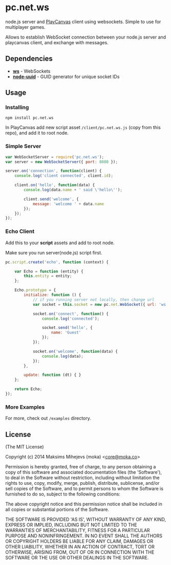 # pc.net.ws #

node.js server and [PlayCanvas](https://playcanvas.com/) client using websockets. Simple to use for multiplayer games.

Allows to establish WebSocket connection between your node.js server and playcanvas client, and exchange with messages.

## Dependencies ##

* [**ws**](https://npmjs.org/package/ws) - WebSockets
* [**node-uuid**](https://npmjs.org/package/node-uuid) - GUID generator for unique socket IDs

## Usage ##

### Installing ###

`npm install pc.net.ws`

In PlayCanvas add new script asset `/client/pc.net.ws.js` (copy from this repo), and add it to root node.

### Simple Server ###

```js
var WebSocketServer = require('pc.net.ws');
var server = new WebSocketServer({ port: 8080 });

server.on('connection', function(client) {
    console.log('client connected', client.id);

    client.on('hello', function(data) {
        console.log(data.name + ' said \'hello\'');

        client.send('welcome', {
            message: 'welcome ' + data.name
        });
    });
});
```

### Echo Client ###

Add this to your **script** assets and add to root node.

Make sure you run server(node.js) script first.

```js
pc.script.create('echo', function (context) {

    var Echo = function (entity) {
        this.entity = entity;
    };

    Echo.prototype = {
        initialize: function () {
            // if you running server not locally, then change url
            var socket = this.socket = new pc.net.WebSocket({ url: 'ws://localhost:8080/' });

            socket.on('connect', function() {
                console.log('connected');

                socket.send('hello', {
                    name: 'Guest'
                });
            });

            socket.on('welcome', function(data) {
                console.log(data);
            });
        },

        update: function (dt) { }
    };

    return Echo;
});

```

### More Examples ###

For more, check out `/examples` directory.

## License ##

(The MIT License)

Copyright (c) 2014 Maksims Mihejevs (moka) &lt;core@moka.co&gt;

Permission is hereby granted, free of charge, to any person obtaining
a copy of this software and associated documentation files (the
'Software'), to deal in the Software without restriction, including
without limitation the rights to use, copy, modify, merge, publish,
distribute, sublicense, and/or sell copies of the Software, and to
permit persons to whom the Software is furnished to do so, subject to
the following conditions:

The above copyright notice and this permission notice shall be
included in all copies or substantial portions of the Software.

THE SOFTWARE IS PROVIDED 'AS IS', WITHOUT WARRANTY OF ANY KIND,
EXPRESS OR IMPLIED, INCLUDING BUT NOT LIMITED TO THE WARRANTIES OF
MERCHANTABILITY, FITNESS FOR A PARTICULAR PURPOSE AND NONINFRINGEMENT.
IN NO EVENT SHALL THE AUTHORS OR COPYRIGHT HOLDERS BE LIABLE FOR ANY
CLAIM, DAMAGES OR OTHER LIABILITY, WHETHER IN AN ACTION OF CONTRACT,
TORT OR OTHERWISE, ARISING FROM, OUT OF OR IN CONNECTION WITH THE
SOFTWARE OR THE USE OR OTHER DEALINGS IN THE SOFTWARE.
